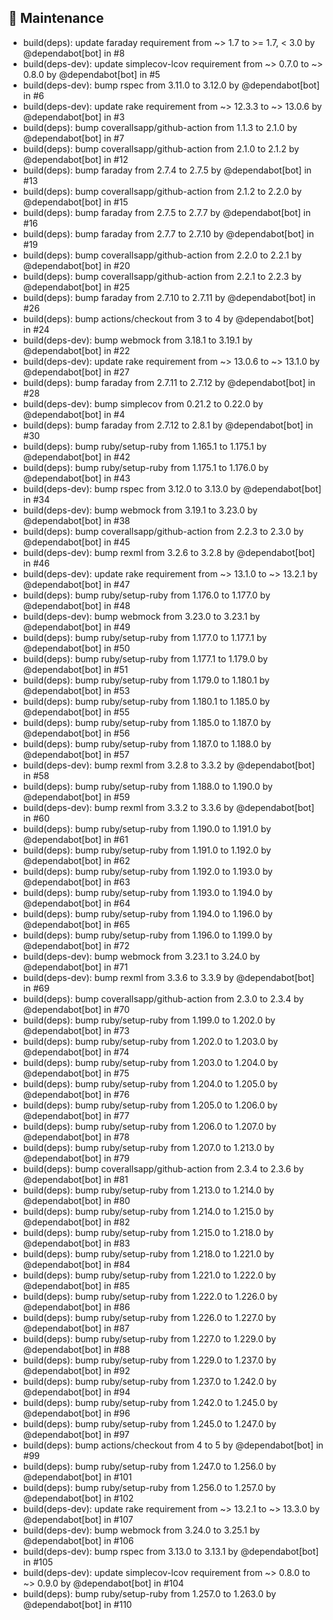 ## 🧹 Maintenance

- build(deps): update faraday requirement from ~> 1.7 to >= 1.7, < 3.0 by @dependabot[bot] in #8
- build(deps-dev): update simplecov-lcov requirement from ~> 0.7.0 to ~> 0.8.0 by @dependabot[bot] in #5
- build(deps-dev): bump rspec from 3.11.0 to 3.12.0 by @dependabot[bot] in #6
- build(deps-dev): update rake requirement from ~> 12.3.3 to ~> 13.0.6 by @dependabot[bot] in #3
- build(deps): bump coverallsapp/github-action from 1.1.3 to 2.1.0 by @dependabot[bot] in #7
- build(deps): bump coverallsapp/github-action from 2.1.0 to 2.1.2 by @dependabot[bot] in #12
- build(deps): bump faraday from 2.7.4 to 2.7.5 by @dependabot[bot] in #13
- build(deps): bump coverallsapp/github-action from 2.1.2 to 2.2.0 by @dependabot[bot] in #15
- build(deps): bump faraday from 2.7.5 to 2.7.7 by @dependabot[bot] in #16
- build(deps): bump faraday from 2.7.7 to 2.7.10 by @dependabot[bot] in #19
- build(deps): bump coverallsapp/github-action from 2.2.0 to 2.2.1 by @dependabot[bot] in #20
- build(deps): bump coverallsapp/github-action from 2.2.1 to 2.2.3 by @dependabot[bot] in #25
- build(deps): bump faraday from 2.7.10 to 2.7.11 by @dependabot[bot] in #26
- build(deps): bump actions/checkout from 3 to 4 by @dependabot[bot] in #24
- build(deps-dev): bump webmock from 3.18.1 to 3.19.1 by @dependabot[bot] in #22
- build(deps-dev): update rake requirement from ~> 13.0.6 to ~> 13.1.0 by @dependabot[bot] in #27
- build(deps): bump faraday from 2.7.11 to 2.7.12 by @dependabot[bot] in #28
- build(deps-dev): bump simplecov from 0.21.2 to 0.22.0 by @dependabot[bot] in #4
- build(deps): bump faraday from 2.7.12 to 2.8.1 by @dependabot[bot] in #30
- build(deps): bump ruby/setup-ruby from 1.165.1 to 1.175.1 by @dependabot[bot] in #42
- build(deps): bump ruby/setup-ruby from 1.175.1 to 1.176.0 by @dependabot[bot] in #43
- build(deps-dev): bump rspec from 3.12.0 to 3.13.0 by @dependabot[bot] in #34
- build(deps-dev): bump webmock from 3.19.1 to 3.23.0 by @dependabot[bot] in #38
- build(deps): bump coverallsapp/github-action from 2.2.3 to 2.3.0 by @dependabot[bot] in #45
- build(deps-dev): bump rexml from 3.2.6 to 3.2.8 by @dependabot[bot] in #46
- build(deps-dev): update rake requirement from ~> 13.1.0 to ~> 13.2.1 by @dependabot[bot] in #47
- build(deps): bump ruby/setup-ruby from 1.176.0 to 1.177.0 by @dependabot[bot] in #48
- build(deps-dev): bump webmock from 3.23.0 to 3.23.1 by @dependabot[bot] in #49
- build(deps): bump ruby/setup-ruby from 1.177.0 to 1.177.1 by @dependabot[bot] in #50
- build(deps): bump ruby/setup-ruby from 1.177.1 to 1.179.0 by @dependabot[bot] in #51
- build(deps): bump ruby/setup-ruby from 1.179.0 to 1.180.1 by @dependabot[bot] in #53
- build(deps): bump ruby/setup-ruby from 1.180.1 to 1.185.0 by @dependabot[bot] in #55
- build(deps): bump ruby/setup-ruby from 1.185.0 to 1.187.0 by @dependabot[bot] in #56
- build(deps): bump ruby/setup-ruby from 1.187.0 to 1.188.0 by @dependabot[bot] in #57
- build(deps-dev): bump rexml from 3.2.8 to 3.3.2 by @dependabot[bot] in #58
- build(deps): bump ruby/setup-ruby from 1.188.0 to 1.190.0 by @dependabot[bot] in #59
- build(deps-dev): bump rexml from 3.3.2 to 3.3.6 by @dependabot[bot] in #60
- build(deps): bump ruby/setup-ruby from 1.190.0 to 1.191.0 by @dependabot[bot] in #61
- build(deps): bump ruby/setup-ruby from 1.191.0 to 1.192.0 by @dependabot[bot] in #62
- build(deps): bump ruby/setup-ruby from 1.192.0 to 1.193.0 by @dependabot[bot] in #63
- build(deps): bump ruby/setup-ruby from 1.193.0 to 1.194.0 by @dependabot[bot] in #64
- build(deps): bump ruby/setup-ruby from 1.194.0 to 1.196.0 by @dependabot[bot] in #65
- build(deps): bump ruby/setup-ruby from 1.196.0 to 1.199.0 by @dependabot[bot] in #72
- build(deps-dev): bump webmock from 3.23.1 to 3.24.0 by @dependabot[bot] in #71
- build(deps-dev): bump rexml from 3.3.6 to 3.3.9 by @dependabot[bot] in #69
- build(deps): bump coverallsapp/github-action from 2.3.0 to 2.3.4 by @dependabot[bot] in #70
- build(deps): bump ruby/setup-ruby from 1.199.0 to 1.202.0 by @dependabot[bot] in #73
- build(deps): bump ruby/setup-ruby from 1.202.0 to 1.203.0 by @dependabot[bot] in #74
- build(deps): bump ruby/setup-ruby from 1.203.0 to 1.204.0 by @dependabot[bot] in #75
- build(deps): bump ruby/setup-ruby from 1.204.0 to 1.205.0 by @dependabot[bot] in #76
- build(deps): bump ruby/setup-ruby from 1.205.0 to 1.206.0 by @dependabot[bot] in #77
- build(deps): bump ruby/setup-ruby from 1.206.0 to 1.207.0 by @dependabot[bot] in #78
- build(deps): bump ruby/setup-ruby from 1.207.0 to 1.213.0 by @dependabot[bot] in #79
- build(deps): bump coverallsapp/github-action from 2.3.4 to 2.3.6 by @dependabot[bot] in #81
- build(deps): bump ruby/setup-ruby from 1.213.0 to 1.214.0 by @dependabot[bot] in #80
- build(deps): bump ruby/setup-ruby from 1.214.0 to 1.215.0 by @dependabot[bot] in #82
- build(deps): bump ruby/setup-ruby from 1.215.0 to 1.218.0 by @dependabot[bot] in #83
- build(deps): bump ruby/setup-ruby from 1.218.0 to 1.221.0 by @dependabot[bot] in #84
- build(deps): bump ruby/setup-ruby from 1.221.0 to 1.222.0 by @dependabot[bot] in #85
- build(deps): bump ruby/setup-ruby from 1.222.0 to 1.226.0 by @dependabot[bot] in #86
- build(deps): bump ruby/setup-ruby from 1.226.0 to 1.227.0 by @dependabot[bot] in #87
- build(deps): bump ruby/setup-ruby from 1.227.0 to 1.229.0 by @dependabot[bot] in #88
- build(deps): bump ruby/setup-ruby from 1.229.0 to 1.237.0 by @dependabot[bot] in #92
- build(deps): bump ruby/setup-ruby from 1.237.0 to 1.242.0 by @dependabot[bot] in #94
- build(deps): bump ruby/setup-ruby from 1.242.0 to 1.245.0 by @dependabot[bot] in #96
- build(deps): bump ruby/setup-ruby from 1.245.0 to 1.247.0 by @dependabot[bot] in #97
- build(deps): bump actions/checkout from 4 to 5 by @dependabot[bot] in #99
- build(deps): bump ruby/setup-ruby from 1.247.0 to 1.256.0 by @dependabot[bot] in #101
- build(deps): bump ruby/setup-ruby from 1.256.0 to 1.257.0 by @dependabot[bot] in #102
- build(deps-dev): update rake requirement from ~> 13.2.1 to ~> 13.3.0 by @dependabot[bot] in #107
- build(deps-dev): bump webmock from 3.24.0 to 3.25.1 by @dependabot[bot] in #106
- build(deps-dev): bump rspec from 3.13.0 to 3.13.1 by @dependabot[bot] in #105
- build(deps-dev): update simplecov-lcov requirement from ~> 0.8.0 to ~> 0.9.0 by @dependabot[bot] in #104
- build(deps): bump ruby/setup-ruby from 1.257.0 to 1.263.0 by @dependabot[bot] in #110

